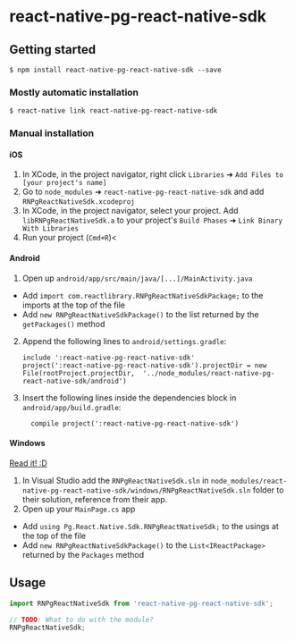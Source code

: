 
# react-native-pg-react-native-sdk

## Getting started

`$ npm install react-native-pg-react-native-sdk --save`

### Mostly automatic installation

`$ react-native link react-native-pg-react-native-sdk`

### Manual installation


#### iOS

1. In XCode, in the project navigator, right click `Libraries` ➜ `Add Files to [your project's name]`
2. Go to `node_modules` ➜ `react-native-pg-react-native-sdk` and add `RNPgReactNativeSdk.xcodeproj`
3. In XCode, in the project navigator, select your project. Add `libRNPgReactNativeSdk.a` to your project's `Build Phases` ➜ `Link Binary With Libraries`
4. Run your project (`Cmd+R`)<

#### Android

1. Open up `android/app/src/main/java/[...]/MainActivity.java`
  - Add `import com.reactlibrary.RNPgReactNativeSdkPackage;` to the imports at the top of the file
  - Add `new RNPgReactNativeSdkPackage()` to the list returned by the `getPackages()` method
2. Append the following lines to `android/settings.gradle`:
  	```
  	include ':react-native-pg-react-native-sdk'
  	project(':react-native-pg-react-native-sdk').projectDir = new File(rootProject.projectDir, 	'../node_modules/react-native-pg-react-native-sdk/android')
  	```
3. Insert the following lines inside the dependencies block in `android/app/build.gradle`:
  	```
      compile project(':react-native-pg-react-native-sdk')
  	```

#### Windows
[Read it! :D](https://github.com/ReactWindows/react-native)

1. In Visual Studio add the `RNPgReactNativeSdk.sln` in `node_modules/react-native-pg-react-native-sdk/windows/RNPgReactNativeSdk.sln` folder to their solution, reference from their app.
2. Open up your `MainPage.cs` app
  - Add `using Pg.React.Native.Sdk.RNPgReactNativeSdk;` to the usings at the top of the file
  - Add `new RNPgReactNativeSdkPackage()` to the `List<IReactPackage>` returned by the `Packages` method


## Usage
```javascript
import RNPgReactNativeSdk from 'react-native-pg-react-native-sdk';

// TODO: What to do with the module?
RNPgReactNativeSdk;
```
  